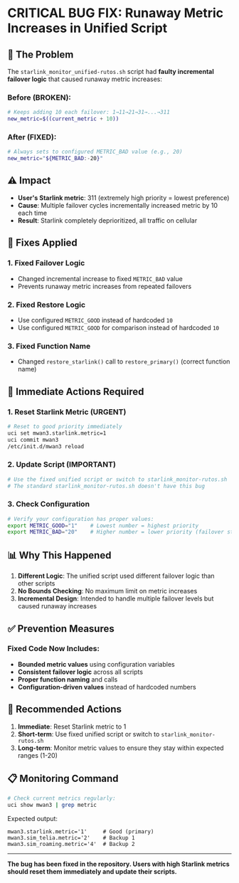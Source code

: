 # CRITICAL BUG FIX: Runaway Metric Increases in Unified Script

## 🐛 **The Problem**

The `starlink_monitor_unified-rutos.sh` script had **faulty incremental failover logic** that caused runaway metric increases:

### **Before (BROKEN):**
```bash
# Keeps adding 10 each failover: 1→11→21→31→...→311
new_metric=$((current_metric + 10))
```

### **After (FIXED):**
```bash
# Always sets to configured METRIC_BAD value (e.g., 20)
new_metric="${METRIC_BAD:-20}"
```

## ⚠️ **Impact**

- **User's Starlink metric**: 311 (extremely high priority = lowest preference)
- **Cause**: Multiple failover cycles incrementally increased metric by 10 each time
- **Result**: Starlink completely deprioritized, all traffic on cellular

## 🔧 **Fixes Applied**

### **1. Fixed Failover Logic**
- Changed incremental increase to fixed `METRIC_BAD` value
- Prevents runaway metric increases from repeated failovers

### **2. Fixed Restore Logic**  
- Use configured `METRIC_GOOD` instead of hardcoded `10`
- Use configured `METRIC_GOOD` for comparison instead of hardcoded `10`

### **3. Fixed Function Name**
- Changed `restore_starlink()` call to `restore_primary()` (correct function name)

## 🚨 **Immediate Actions Required**

### **1. Reset Starlink Metric (URGENT)**
```bash
# Reset to good priority immediately
uci set mwan3.starlink.metric=1
uci commit mwan3
/etc/init.d/mwan3 reload
```

### **2. Update Script (IMPORTANT)**
```bash
# Use the fixed unified script or switch to starlink_monitor-rutos.sh
# The standard starlink_monitor-rutos.sh doesn't have this bug
```

### **3. Check Configuration**
```bash
# Verify your configuration has proper values:
export METRIC_GOOD="1"    # Lowest number = highest priority
export METRIC_BAD="20"    # Higher number = lower priority (failover state)
```

## 📊 **Why This Happened**

1. **Different Logic**: The unified script used different failover logic than other scripts
2. **No Bounds Checking**: No maximum limit on metric increases
3. **Incremental Design**: Intended to handle multiple failover levels but caused runaway increases

## ✅ **Prevention Measures**

### **Fixed Code Now Includes:**
- **Bounded metric values** using configuration variables
- **Consistent failover logic** across all scripts  
- **Proper function naming** and calls
- **Configuration-driven values** instead of hardcoded numbers

## 🎯 **Recommended Actions**

1. **Immediate**: Reset Starlink metric to 1
2. **Short-term**: Use fixed unified script or switch to `starlink_monitor-rutos.sh`
3. **Long-term**: Monitor metric values to ensure they stay within expected ranges (1-20)

## 📋 **Monitoring Command**
```bash
# Check current metrics regularly:
uci show mwan3 | grep metric
```

Expected output:
```
mwan3.starlink.metric='1'     # Good (primary)
mwan3.sim_telia.metric='2'    # Backup 1  
mwan3.sim_roaming.metric='4'  # Backup 2
```

---

**The bug has been fixed in the repository. Users with high Starlink metrics should reset them immediately and update their scripts.**
